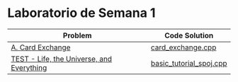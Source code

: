 # Laboratorio de Semana 1

| Problem                                                                          | Code Solution                                      |
| -------------------------------------------------------------------------------- | -------------------------------------------------- |
| [A. Card Exchange](https://codeforces.com/contest/1966/problem/A)                | [card_exchange.cpp](card_exchange.cpp)             |
| [TEST - Life, the Universe, and Everything](https://www.spoj.com/problems/TEST/) | [basic_tutorial_spoj.cpp](basic_tutorial_spoj.cpp) |

